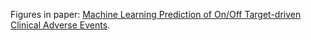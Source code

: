 Figures in paper: [Machine Learning Prediction of On/Off Target-driven Clinical Adverse Events](https://doi.org/10.1007/s11095-024-03742-x).
